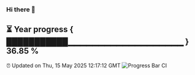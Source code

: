 ### Hi there 👋
⏳ Year progress { ███████████▁▁▁▁▁▁▁▁▁▁▁▁▁▁▁▁▁▁▁ } 36.85 %
---
⏰ Updated on Thu, 15 May 2025 12:17:12 GMT
![Progress Bar CI](https://github.com/Moyi321/Moyi321/workflows/Progress%20Bar%20CI/badge.svg)
